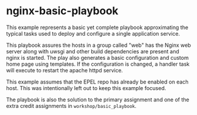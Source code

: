 # nginx-basic-playbook

This example represents a basic yet complete playbook approximating the typical tasks used to deploy and configure a single application service. 

This playbook assures the hosts in a group called "web" has the Nginx web server along with uwsgi and other build dependencies are present and nginx is started. The play also generates a basic configuration and custom home page using templates. If the configuration is changed, a handler task will execute to restart the apache httpd service.

This example assumes that the EPEL repo has already be enabled on each host. This was intentionally left out to keep this example focused.

The playbook is also the solution to the primary assignment and one of the extra credit assignments in `workshop/basic_playbook`. 